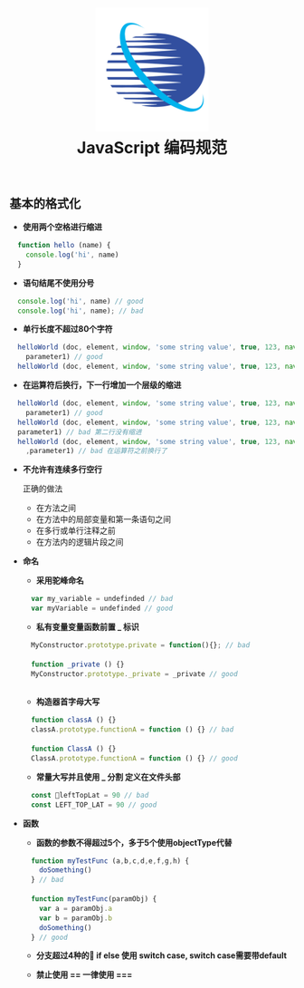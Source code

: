 <h1 align="center">
    <img src="./public/logo.png" alt="Standard - JavaScript Style Guide" width="200">
  <br>
  JavaScript 编码规范
  <br>
  <br>
</h1>

## 基本的格式化

* **使用两个空格进行缩进**

```js
  function hello (name) {
    console.log('hi', name)
  }
```

* **语句结尾不使用分号**

```js
  console.log('hi', name) // good
  console.log('hi', name); // bad
```

* **单行长度不超过80个字符**

```js
  helloWorld (doc, element, window, 'some string value', true, 123, navigator,
    parameter1) // good
  helloWorld (doc, element, window, 'some string value', true, 123, navigator, parameter1) // bad
```

* **在运算符后换行，下一行增加一个层级的缩进**

```js
  helloWorld (doc, element, window, 'some string value', true, 123, navigator,
    parameter1) // good 
  helloWorld (doc, element, window, 'some string value', true, 123, navigator,
  parameter1) // bad 第二行没有缩进
  helloWorld (doc, element, window, 'some string value', true, 123, navigator
    ,parameter1) // bad 在运算符之前换行了
```

* **不允许有连续多行空行**

  正确的做法
  * 在方法之间
  * 在方法中的局部变量和第一条语句之间
  * 在多行或单行注释之前
  * 在方法内的逻辑片段之间

* **命名**

  * **采用驼峰命名**

  ```js
    var my_variable = undefinded // bad 
    var myVariable = undefinded // good 
  ```

  * **私有变量变量函数前置 _ 标识**

  ```js
    MyConstructor.prototype.private = function(){}; // bad
    
    function _private () {}
    MyConstructor.prototype._private = _private // good
    
  ```

  * **构造器首字母大写**

  ```js
    function classA () {}
    classA.prototype.functionA = function () {} // bad

    function ClassA () {}
    ClassA.prototype.functionA = function () {} // good
  ```

  * **常量大写并且使用 _ 分割 定义在文件头部**

  ```js
    const leftTopLat = 90 // bad
    const LEFT_TOP_LAT = 90 // good
  ```

* **函数**
  
  * **函数的参数不得超过5个，多于5个使用objectType代替**

  ```js
    function myTestFunc (a,b,c,d,e,f,g,h) {
      doSomething()
    } // bad

    function myTestFunc(paramObj) {
      var a = paramObj.a
      var b = paramObj.b
      doSomething()
    } // good
  ```

  * **分支超过4种的 if else 使用 switch case, switch case需要带default**

  * **禁止使用 == 一律使用 ===**


